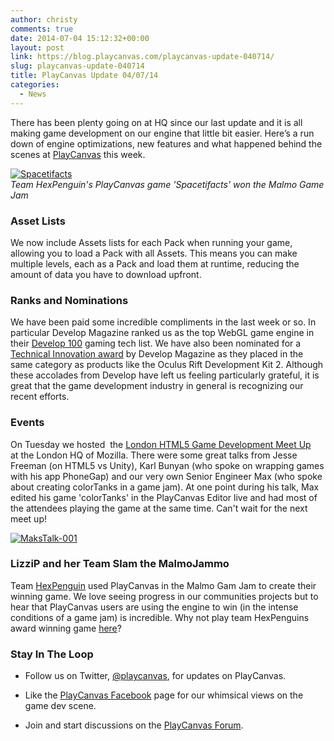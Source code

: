 ```yaml
---
author: christy
comments: true
date: 2014-07-04 15:12:32+00:00
layout: post
link: https://blog.playcanvas.com/playcanvas-update-040714/
slug: playcanvas-update-040714
title: PlayCanvas Update 04/07/14
categories:
  - News
---
```


There has been plenty going on at HQ since our last update and it is all making game development on our engine that little bit easier. Here’s a run down of engine optimizations, new features and what happened behind the scenes at [PlayCanvas](https://playcanvas.com/) this week.

[![Spacetifacts](/img/Spacetifacts.jpg)](/img/Spacetifacts.jpg)
<br>_Team HexPenguin's PlayCanvas game 'Spacetifacts' won the Malmo Game Jam_

### Asset Lists

We now include Assets lists for each Pack when running your game, allowing you to load a Pack with all Assets. This means you can make multiple levels, each as a Pack and load them at runtime, reducing the amount of data you have to download upfront.

### Ranks and Nominations

We have been paid some incredible compliments in the last week or so. In particular Develop Magazine ranked us as the top WebGL game engine in their [Develop 100](http://content.yudu.com/A2xcc7/Dev100TechList2014/resources/index.htm?referrerUrl=) gaming tech list. We have also been nominated for a [Technical Innovation award](https://mcvuk.com/business-news/publishing/develop-awards-2014-the-finalists-revealed/) by Develop Magazine as they placed in the same category as products like the Oculus Rift Development Kit 2. Although these accolades from Develop have left us feeling particularly grateful, it is great that the game development industry in general is recognizing our recent efforts.

### Events

On Tuesday we hosted  the [London HTML5 Game Development Meet Up](http://www.meetup.com/London-HTML5-Game-Developers/events/188693262/) at the London HQ of Mozilla. There were some great talks from Jesse Freeman (on HTML5 vs Unity), Karl Bunyan (who spoke on wrapping games with his app PhoneGap) and our very own Senior Engineer Max (who spoke about creating colorTanks in a game jam). At one point during his talk, Max edited his game 'colorTanks' in the PlayCanvas Editor live and had most of the attendees playing the game at the same time. Can't wait for the next meet up!

[![MaksTalk-001](/img/MaksTalk-001.jpg)](/img/MaksTalk-001.jpg)

### LizziP and her Team Slam the MalmoJammo

Team [HexPenguin](https://twitter.com/HexPenguin) used PlayCanvas in the Malmo Gam Jam to create their winning game. We love seeing progress in our communities projects but to hear that PlayCanvas users are using the engine to win (in the intense conditions of a game jam) is incredible. Why not play team HexPenguins award winning game [here](https://playcanvas.com/project/12400/overview/malmojammo)?

### Stay In The Loop

- Follow us on Twitter, [@playcanvas](https://twitter.com/playcanvas), for updates on PlayCanvas.

- Like the [PlayCanvas Facebook](https://facebook.com/playcanvas) page for our whimsical views on the game dev scene.

- Join and start discussions on the [PlayCanvas Forum](https://forum.playcanvas.com/).
